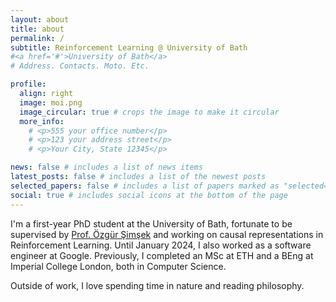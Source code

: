 ```yaml
---
layout: about
title: about
permalink: /
subtitle: Reinforcement Learning @ University of Bath
#<a href='#'>University of Bath</a>
# Address. Contacts. Moto. Etc.

profile:
  align: right
  image: moi.png
  image_circular: true # crops the image to make it circular
  more_info:
    # <p>555 your office number</p>
    # <p>123 your address street</p>
    # <p>Your City, State 12345</p>

news: false # includes a list of news items
latest_posts: false # includes a list of the newest posts
selected_papers: false # includes a list of papers marked as "selected={true}"
social: true # includes social icons at the bottom of the page
---
```


I'm a first-year PhD student at the University of Bath, fortunate to be supervised by [Prof. Özgür Şimşek](https://scholar.google.com/citations?user=z1BYZG0AAAAJ&hl=en) and working on causal representations in Reinforcement Learning. Until January 2024, I also worked as a software engineer at Google. Previously, I completed an MSc at ETH and a BEng at Imperial College London, both in Computer Science.

Outside of work, I love spending time in nature and reading philosophy.

<!-- Write your biography here. Tell the world about yourself. Link to your favorite [subreddit](http://reddit.com). You can put a picture in, too. The code is already in, just name your picture `prof_pic.jpg` and put it in the `img/` folder.

Put your address / P.O. box / other info right below your picture. You can also disable any of these elements by editing `profile` property of the YAML header of your `_pages/about.md`. Edit `_bibliography/papers.bib` and Jekyll will render your [publications page](/al-folio/publications/) automatically.

Link to your social media connections, too. This theme is set up to use [Font Awesome icons](https://fontawesome.com/) and [Academicons](https://jpswalsh.github.io/academicons/), like the ones below. Add your Facebook, Twitter, LinkedIn, Google Scholar, or just disable all of them. -->
